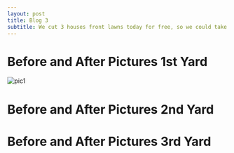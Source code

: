 ```yaml
---
layout: post
title: Blog 3
subtitle: We cut 3 houses front lawns today for free, so we could take before and after pics of our work.
---
```

# **Before and After Pictures 1st Yard**
![pic1](https://user-images.githubusercontent.com/129482309/231501357-21f55641-5815-48f8-beab-babf37a3e1b9.jpg)


# **Before and After Pictures 2nd Yard**



# **Before and After Pictures 3rd Yard**


